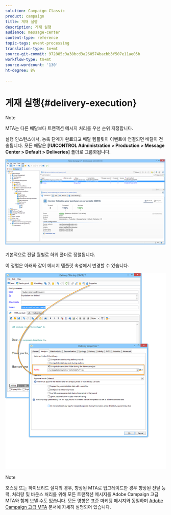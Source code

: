 ```yaml
---
solution: Campaign Classic
product: campaign
title: 게재 실행
description: 게재 실행
audience: message-center
content-type: reference
topic-tags: event-processing
translation-type: tm+mt
source-git-commit: 972885c3a38bcd3a260574bacbb3f507e11ae05b
workflow-type: tm+mt
source-wordcount: '130'
ht-degree: 8%

---
```



# 게재 실행{#delivery-execution}

>[!NOTE]
>
>MTA는 다른 배달보다 트랜잭션 메시지 처리를 우선 순위 지정합니다.

실행 인스턴스에서, 농축 단계가 완료되고 배달 템플릿이 이벤트에 연결되면 배달이 전송됩니다. 모든 배달은 **[!UICONTROL Administration > Production > Message Center > Default > Deliveries]** 폴더로 그룹화됩니다.

![](assets/messagecenter_deliveries_execinstances_001.png)

기본적으로 전달 월별로 하위 폴더로 정렬됩니다.

이 정렬은 아래와 같이 메시지 템플릿 속성에서 변경할 수 있습니다.

![](assets/messagecenter_deliveries_properties_001.png)

>[!NOTE]
>
>호스팅 또는 하이브리드 설치의 경우, 향상된 MTA로 업그레이드한 경우 향상된 전달 능력, 처리량 및 바운스 처리를 위해 모든 트랜잭션 메시지를 Adobe Campaign 고급 MTA와 함께 보낼 수도 있습니다. 모든 영향은 표준 마케팅 메시지와 동일하며 [Adobe Campaign 고급 MTA](https://helpx.adobe.com/kr/campaign/kb/acc-campaign-enhanced-mta.html) 문서에 자세히 설명되어 있습니다.
